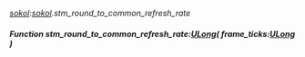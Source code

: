 _[sokol](../../modules/sokol/sokol-module.md):[sokol](../../modules/sokol/sokol-module.md).stm\_round\_to\_common\_refresh\_rate_
##### Function stm\_round\_to\_common\_refresh\_rate:[ULong](../../modules/wonkey/wonkey-types-ulong.md)( frame_ticks:[ULong](../../modules/wonkey/wonkey-types-ulong.md) )
